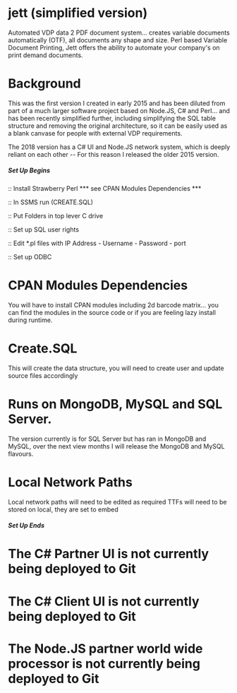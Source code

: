 # jett (simplified version)
Automated VDP data 2 PDF document system... creates variable documents automatically (OTF), all documents any shape and size. 
Perl based Variable Document Printing, Jett offers the ability to automate your company's on print demand documents.

# Background
This was the first version I created in early 2015 and has been diluted from part of a much larger software project based on Node.JS, C# and Perl... and has been recently simplified further, including  simplifying the SQL table structure and removing the original architecture, so it can be easily used as a blank canvase for people with external VDP requirements.

The 2018 version has a C# UI and Node.JS network system, which is deeply reliant on each other -- For this reason I released the older 2015 version.

##### Set Up Begins

:: Install Strawberry Perl *** see CPAN Modules Dependencies ***

:: In SSMS run (CREATE.SQL)

:: Put Folders in top lever C drive

:: Set up SQL user rights 

:: Edit *.pl files with IP Address - Username - Password - port

:: Set up ODBC

# CPAN Modules Dependencies
You will have to install CPAN modules including 2d barcode matrix... you can find the modules in the source code or if you are feeling lazy install during runtime.

# Create.SQL
This will create the data structure, you will need to create user and update source files accordingly 

# Runs on MongoDB, MySQL and SQL Server.
The version currently is for SQL Server but has ran in MongoDB and MySQL, over the next view months I will release the MongoDB and MySQL flavours.

# Local Network Paths
Local network paths will need to be edited as required
TTFs will need to be stored on local, they are set to embed 

##### Set Up Ends

# The C# Partner UI is not currently being deployed to Git
# The C# Client UI is not currently being deployed to Git
# The Node.JS partner world wide processor is not currently being deployed to Git
